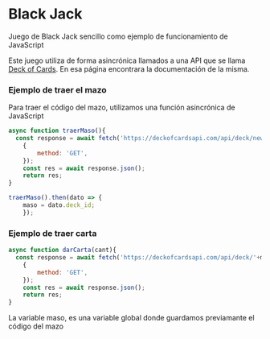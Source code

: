 # Black Jack
Juego de Black Jack sencillo como ejemplo de funcionamiento de JavaScript 

Este juego utiliza de forma asincrónica llamados a una API que se llama 
[Deck of Cards](https://deckofcardsapi.com/). En esa página encontrara la documentación de la misma.

### Ejemplo de traer el mazo
Para traer el código del mazo, utilizamos una función asincrónica de JavaScript

```JavaScript 
async function traerMaso(){
  const response = await fetch('https://deckofcardsapi.com/api/deck/new/shuffle/?deck_count=1', 
    {
        method: 'GET',
    });
    const res = await response.json();
    return res;       
}

```

```JavaScript
traerMaso().then(dato => {
    maso = dato.deck_id;
	});
```

### Ejemplo de traer carta
```JavaScript
async function darCarta(cant){
  const response = await fetch('https://deckofcardsapi.com/api/deck/'+maso+'/draw/?count='+cant, 
    {
        method: 'GET',
    });
    const res = await response.json();
    return res;       
}
```
La variable maso, es una variable global donde guardamos previamante el código del mazo



